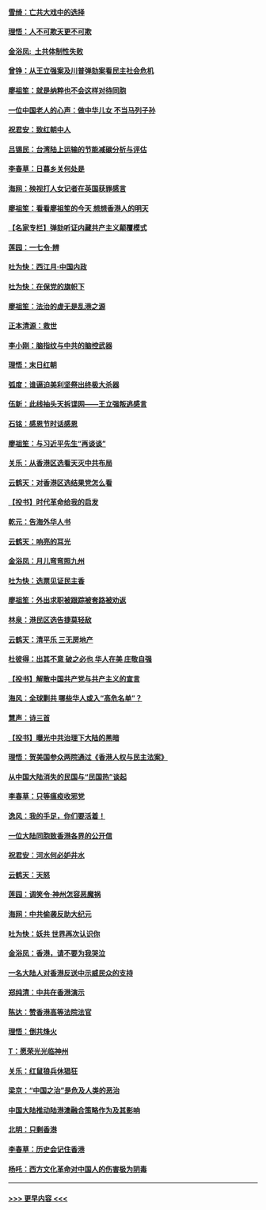 #### [雪绮：亡共大戏中的选择](../pages/nsc993/n11699922.md?t=12050611) 
#### [理悟：人不可欺天更不可欺](../pages/nsc993/n11699657.md?t=12050611) 
#### [金浴凤:  土共体制性失败](../pages/nsc993/n11699361.md?t=12050611) 
#### [曾铮：从王立强案及川普弹劾案看民主社会危机](../pages/nsc993/n11699318.md?t=12050611) 
#### [廖祖笙：就是纳粹也不会这样对待同胞](../pages/nsc993/n11697658.md?t=12050611) 
#### [一位中国老人的心声：做中华儿女 不当马列子孙](../pages/nsc993/n11697525.md?t=12050611) 
#### [祝君安：致红朝中人](../pages/nsc993/n11697518.md?t=12050611) 
#### [吕锡民：台湾陆上运输的节能减碳分析与评估](../pages/nsc993/n11694983.md?t=12050611) 
#### [李春草：日暮乡关何处是](../pages/nsc993/n11694805.md?t=12050611) 
#### [海网：殃视打人女记者在英国获罪感言](../pages/nsc993/n11693832.md?t=12050611) 
#### [廖祖笙：看看廖祖笙的今天 想想香港人的明天](../pages/nsc993/n11693707.md?t=12050611) 
#### [【名家专栏】弹劾听证内藏共产主义颠覆模式](../pages/nsc993/n11693563.md?t=12050611) 
#### [莲园：一七令‧辨](../pages/nsc993/n11692558.md?t=12050611) 
#### [吐为快：西江月·中国内政](../pages/nsc993/n11692071.md?t=12050611) 
#### [吐为快：在保党的旗帜下](../pages/nsc993/n11691188.md?t=12050611) 
#### [廖祖笙：法治的虚无是乱港之源](../pages/nsc993/n11690605.md?t=12050611) 
#### [正本清源：救世](../pages/nsc993/n11689134.md?t=12050611) 
#### [李小刚：脑指纹与中共的脑控武器](../pages/nsc993/n11688900.md?t=12050611) 
#### [理悟：末日红朝](../pages/nsc993/n11688829.md?t=12050611) 
#### [弧度：谁逼迫美利坚祭出终极大杀器](../pages/nsc993/n11688735.md?t=12050611) 
#### [伍新：此线抽头天拆谍网——王立强叛逃感言](../pages/nsc993/n11687981.md?t=12050611) 
#### [石铭：感恩节时话感恩](../pages/nsc993/n11687568.md?t=12050611) 
#### [廖祖笙：与习近平先生“再谈谈”](../pages/nsc993/n11687005.md?t=12050611) 
#### [关乐：从香港区选看天灭中共布局](../pages/nsc993/n11686647.md?t=12050611) 
#### [云鹤天：对香港区选结果党怎么看](../pages/nsc993/n11686216.md?t=12050611) 
#### [【投书】时代革命给我的启发](../pages/nsc993/n11684287.md?t=12050611) 
#### [乾元：告海外华人书](../pages/nsc993/n11684044.md?t=12050611) 
#### [云鹤天：响亮的耳光](../pages/nsc993/n11684254.md?t=12050611) 
#### [金浴凤：月儿弯弯照九州](../pages/nsc993/n11684231.md?t=12050611) 
#### [吐为快：选票见证民主香](../pages/nsc993/n11684206.md?t=12050611) 
#### [廖祖笙：外出求职被跟踪被套路被劝返](../pages/nsc993/n11683874.md?t=12050611) 
#### [林泉：港民区选告捷莫轻敌](../pages/nsc993/n11683930.md?t=12050611) 
#### [云鹤天：清平乐 三无房地产](../pages/nsc993/n11681521.md?t=12050611) 
#### [杜彼得：出其不意 破之必也 华人在美 庄敬自强](../pages/nsc993/n11679554.md?t=12050611) 
#### [【投书】解散中国共产党与共产主义的宣言](../pages/nsc993/n11679177.md?t=12050611) 
#### [海风：全球剿共 哪些华人或入“高危名单”？](../pages/nsc993/n11678617.md?t=12050611) 
#### [慧声：诗三首](../pages/nsc993/n11678848.md?t=12050611) 
#### [【投书】曝光中共治理下大陆的黑暗](../pages/nsc993/n11678674.md?t=12050611) 
#### [理悟：贺美国参众两院通过《香港人权与民主法案》](../pages/nsc993/n11678104.md?t=12050611) 
#### [从中国大陆消失的民国与“民国热”谈起](../pages/nsc993/n11678075.md?t=12050611) 
#### [李春草：只等瘟疫收邪党](../pages/nsc993/n11677308.md?t=12050611) 
#### [逸风：我的手足，你们要活着！](../pages/nsc993/n11676352.md?t=12050611) 
#### [一位大陆同胞致香港各界的公开信](../pages/nsc993/n11675761.md?t=12050611) 
#### [祝君安：河水何必妒井水](../pages/nsc993/n11675746.md?t=12050611) 
#### [云鹤天：天怒](../pages/nsc993/n11675718.md?t=12050611) 
#### [莲园：调笑令‧神州怎容恶魔祸](../pages/nsc993/n11675648.md?t=12050611) 
#### [海网：中共偷袭反助大纪元](../pages/nsc993/n11673515.md?t=12050611) 
#### [吐为快：妖共 世界再次认识你](../pages/nsc993/n11673506.md?t=12050611) 
#### [金浴凤：香港，请不要为我哭泣](../pages/nsc993/n11673248.md?t=12050611) 
#### [一名大陆人对香港反送中示威民众的支持](../pages/nsc993/n11672615.md?t=12050611) 
#### [郑纯清：中共在香港演示](../pages/nsc993/n11670539.md?t=12050611) 
#### [陈达：赞香港高等法院法官](../pages/nsc993/n11669542.md?t=12050611) 
#### [理悟：倒共烽火](../pages/nsc993/n11668844.md?t=12050611) 
#### [T：愿荣光光临神州](../pages/nsc993/n11668421.md?t=12050611) 
#### [关乐：红鼠狼兵休猖狂](../pages/nsc993/n11668378.md?t=12050611) 
#### [梁京：“中国之治”是危及人类的恶治](../pages/nsc993/n11668328.md?t=12050611) 
#### [中国大陆推动陆港澳融合策略作为及其影响](../pages/nsc993/n11668157.md?t=12050611) 
#### [北明：只剩香港](../pages/nsc993/n11668002.md?t=12050611) 
#### [李春草：历史会记住香港](../pages/nsc993/n11667927.md?t=12050611) 
#### [杨吒：西方文化革命对中国人的伤害极为阴毒](../pages/nsc993/n11664521.md?t=12050611) 

----
#### [ >>> 更早内容 <<< ](../indexes/nsc993-earlier.md)
